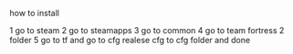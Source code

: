 how to install

1 go to steam
2 go to steamapps
3 go to common
4 go to team fortress 2 folder
5 go to tf
and go to cfg
realese cfg to cfg folder
and done


